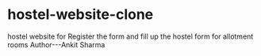 # hostel-website-clone
hostel website for Register the form and fill up the hostel form for allotment rooms
Author---Ankit  Sharma
